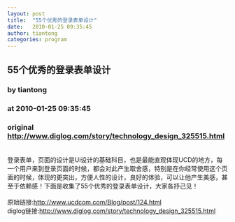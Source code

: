 ```yaml
---
layout: post
title:  "55个优秀的登录表单设计"
date:   2010-01-25 09:35:45
author: tiantong
categories: program
---
```


## 55个优秀的登录表单设计
### by tiantong
### at 2010-01-25 09:35:45
### original <http://www.diglog.com/story/technology_design_325515.html>

<br>登录表单，页面的设计是Ui设计的基础科目，也是最能直观体现UCD的地方，每一个用户来到登录页面的时候，都会对此产生取舍感，特别是在你经常使用这个页面的时候，体现的更突出，方便人性的设计，良好的体验，可以让他产生美感，甚至于依赖感！下面是收集了55个优秀的登录表单设计，大家各抒己见！<br><br>原始链接:<a href="http://www.ucdcom.com/Blog/post/124.html">http://www.ucdcom.com/Blog/post/124.html</a><br>diglog链接:<a href="http://www.diglog.com/story/technology_design_325515.html">http://www.diglog.com/story/technology_design_325515.html</a>